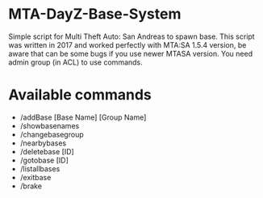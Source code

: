 # MTA-DayZ-Base-System
Simple script for Multi Theft Auto: San Andreas to spawn base. This script was written in 2017 and worked perfectly with MTA:SA 1.5.4 version, be aware that can be some bugs if you use newer MTASA version. You need admin group (in ACL) to use commands.


# Available commands

  - /addBase [Base Name] [Group Name]
  - /showbasenames
  - /changebasegroup
  - /nearbybases
  - /deletebase [ID]
  - /gotobase [ID]
  - /listallbases
  - /exitbase
  - /brake
